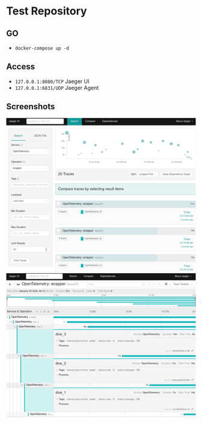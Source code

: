 # Test Repository

## GO
- `docker-compose up -d`

## Access
- `127.0.0.1:8080/TCP` Jaeger UI
- `127.0.0.1:6831/UDP` Jaeger Agent

## Screenshots
![screenshot_1](assets/screen1.png)
![screenshot_2](assets/screen2.png)
